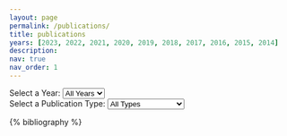 ```yaml
---
layout: page
permalink: /publications/
title: publications
years: [2023, 2022, 2021, 2020, 2019, 2018, 2017, 2016, 2015, 2014]
description: 
nav: true
nav_order: 1
---
```


<div class="filters">
  <div class="year-selector">
    <label for="yearSelect">Select a Year: </label>
    <select id="yearSelect" onchange="filterPublications()">
      <option value="all">All Years</option>
      <!-- JavaScript will populate years here -->
    </select>
  </div>

  <!-- Publication Type Selector -->
  <div class="type-selector">
    <label for="typeSelect">Select a Publication Type: </label>
    <select id="typeSelect" onchange="filterPublications()">
      <option value="all">All Types</option>
      <option value="article">article</option>
      <option value="conference">Conference Papers</option>
      <option value="book">Book Chapters</option>
      <!-- Add more types as needed -->
    </select>
  </div>
</div>

<script>
  const minYear = 2010; // Adjust based on your data
  const maxYear = new Date().getFullYear(); // Current year
  const yearSelect = document.getElementById('yearSelect');
  for (let year = maxYear; year >= minYear; year--) {
    const option = document.createElement('option');
    option.value = option.textContent = year;
    yearSelect.appendChild(option);
  }
</script>

<script>
function filterPublications() {
  const selectedYear = document.getElementById('yearSelect').value;
  const selectedType = document.getElementById('typeSelect').value;
  const entries = document.querySelectorAll('.row .col-sm-8');
  
  entries.forEach(entry => {
    const entryYear = entry.getAttribute('data-year');
    const entryType = entry.getAttribute('data-type'); // Ensure your entries have this attribute
    const matchYear = selectedYear === 'all' || entryYear === selectedYear;
    const matchType = selectedType === 'all' || entryType === selectedType;

    if (matchYear && matchType) {
      entry.parentElement.style.display = '';
    } else {
      entry.parentElement.style.display = 'none';
    }
  });
}
</script>

<!-- _pages/publications.md -->
<div class="publications">

{% bibliography %}

</div>

